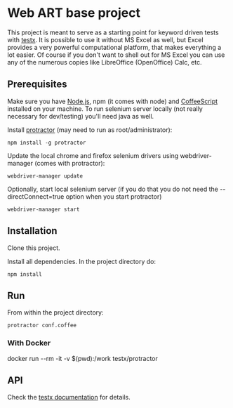 Web ART base project
====================

This project is meant to serve as a starting point for keyword driven tests with [testx](http://testx.io/testx).
It is possible to use it without MS Excel as well, but Excel provides a very powerful computational platform, that makes everything a lot easier.
Of course if you don't want to shell out for MS Excel you can use any of the numerous copies like LibreOffice (OpenOffice) Calc, etc.

## Prerequisites

Make sure you have [Node.js](https://nodejs.org), npm (it comes with node) and [CoffeeScript](http://coffeescript.org/) installed on your machine. To run selenium server locally (not really necessary for dev/testing) you'll need java as well.

Install [protractor](http://www.protractortest.org/) (may need to run as root/administrator):

	npm install -g protractor

Update the local chrome and firefox selenium drivers using webdriver-manager (comes with protractor):

	webdriver-manager update

Optionally, start local selenium server (if you do that you do not need the --directConnect=true option when you start protractor)

	webdriver-manager start

## Installation

Clone this project.

Install all dependencies. In the project directory do:

	npm install

## Run

From within the project directory:

	protractor conf.coffee

### With Docker

  docker run --rm -it -v $(pwd):/work testx/protractor

## API

Check the [testx documentation](http://testx.io/testx) for details.
